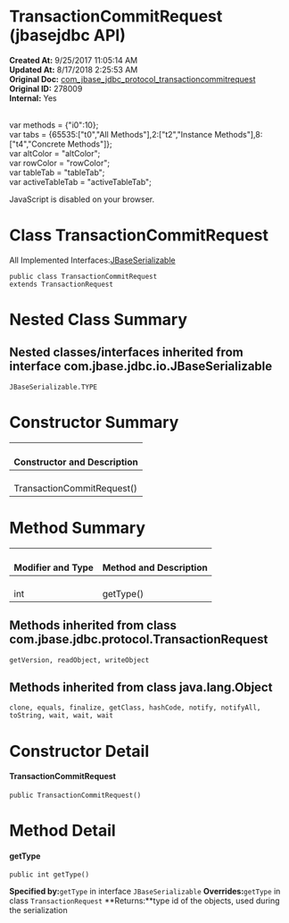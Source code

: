 # TransactionCommitRequest (jbasejdbc API)

**Created At:** 9/25/2017 11:05:14 AM  
**Updated At:** 8/17/2018 2:25:53 AM  
**Original Doc:** [com_jbase_jdbc_protocol_transactioncommitrequest](https://docs.jbase.com/39240-protocol/com_jbase_jdbc_protocol_transactioncommitrequest)  
**Original ID:** 278009  
**Internal:** Yes  

<!--<br>    try {<br>        if (location.href.indexOf('is-external=true') == -1) {<br>            parent.document.title="TransactionCommitRequest (jbasejdbc   API)";<br>        }<br>    }<br>    catch(err) {<br>    }<br>//--><br>var methods = {"i0":10};<br>var tabs = {65535:["t0","All Methods"],2:["t2","Instance Methods"],8:["t4","Concrete Methods"]};<br>var altColor = "altColor";<br>var rowColor = "rowColor";<br>var tableTab = "tableTab";<br>var activeTableTab = "activeTableTab";
JavaScript is disabled on your browser.



# Class TransactionCommitRequest

All Implemented Interfaces:[JBaseSerializable](./../../io/jbaseserializable-%28jbasejdbc-api%29 "interface in com.jbase.jdbc.io")


```
public class TransactionCommitRequest
extends TransactionRequest
```



# 

# 


# Nested Class Summary

## 

## Nested classes/interfaces inherited from interface com.jbase.jdbc.io.JBaseSerializable
`JBaseSerializable.TYPE`








# Constructor Summary


| <br>Constructor and Description<br> |
| --- |
| <br>TransactionCommitRequest()<br> |






# Method Summary


| <br>Modifier and Type<br> | <br>Method and Description<br> |
| --- | --- |
| <br>int<br> | <br>getType()<br> |




## 

## 


## Methods inherited from class com.jbase.jdbc.protocol.TransactionRequest
`getVersion, readObject, writeObject`




## 

## Methods inherited from class java.lang.Object
`clone, equals, finalize, getClass, hashCode, notify, notifyAll, toString, wait, wait, wait`
# 


# Constructor Detail

#### **TransactionCommitRequest**

```
public TransactionCommitRequest()
```



# 

# 


# Method Detail

#### **getType**

```
public int getType()
```

**Specified by:**`getType` in interface `JBaseSerializable`
**Overrides:**`getType` in class `TransactionRequest`
**Returns:**type id of the objects, used during the serialization


